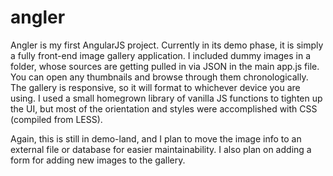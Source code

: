 angler
======

Angler is my first AngularJS project. Currently in its demo phase, it is simply a fully front-end image gallery application. I included dummy images in a folder, whose sources are getting pulled in via JSON in the main app.js file. You can open any thumbnails and browse through them chronologically. The gallery is responsive, so it will format to whichever device you are using. I used a small homegrown library of vanilla JS functions to tighten up the UI, but most of the orientation and styles were accomplished with CSS (compiled from LESS).

Again, this is still in demo-land, and I plan to move the image info to an external file or database for easier maintainability. I also plan on adding a form for adding new images to the gallery.
